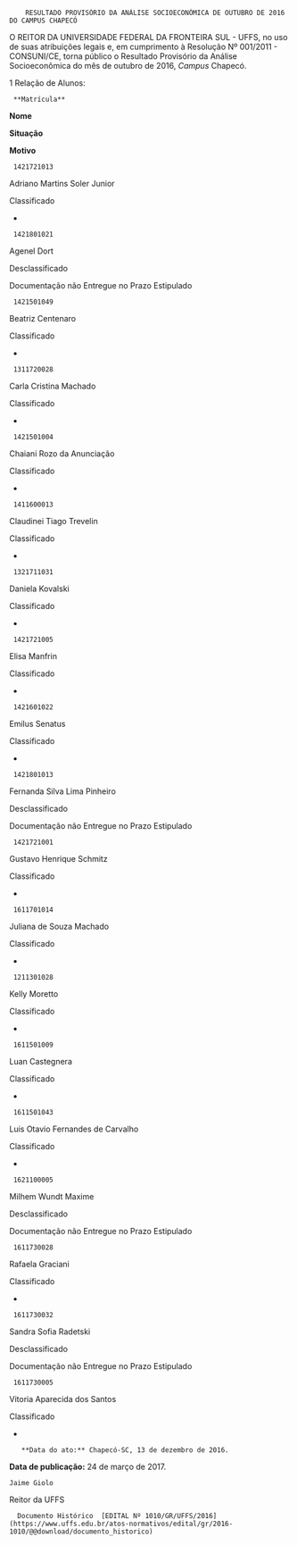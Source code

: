         RESULTADO PROVISÓRIO DA ANÁLISE SOCIOECONÔMICA DE OUTUBRO DE 2016 DO CAMPUS CHAPECÓ  

O REITOR DA UNIVERSIDADE FEDERAL DA FRONTEIRA SUL - UFFS, no uso de suas atribuições legais e, em cumprimento à Resolução Nº 001/2011 - CONSUNI/CE, torna público o Resultado Provisório da Análise Socioeconômica do mês de outubro de 2016, *Campus* Chapecó.

 1 Relação de Alunos:

     **Matrícula**

   **Nome**

   **Situação**

   **Motivo**

     1421721013

   Adriano Martins Soler Junior

   Classificado

   -

     1421801021

   Agenel Dort

   Desclassificado

   Documentação não Entregue no Prazo Estipulado

     1421501049

   Beatriz Centenaro

   Classificado

   -

     1311720028

   Carla Cristina Machado

   Classificado

   -

     1421501004

   Chaiani Rozo da Anunciação

   Classificado

   -

     1411600013

   Claudinei Tiago Trevelin

   Classificado

   -

     1321711031

   Daniela Kovalski

   Classificado

   -

     1421721005

   Elisa Manfrin

   Classificado

   -

     1421601022

   Emilus Senatus

   Classificado

   -

     1421801013

   Fernanda Silva Lima Pinheiro

   Desclassificado

   Documentação não Entregue no Prazo Estipulado

     1421721001

   Gustavo Henrique Schmitz

   Classificado

   -

     1611701014

   Juliana de Souza Machado

   Classificado

   -

     1211301028

   Kelly Moretto

   Classificado

   -

     1611501009

   Luan Castegnera

   Classificado

   -

     1611501043

   Luis Otavio Fernandes de Carvalho

   Classificado

   -

     1621100005

   Milhem Wundt Maxime

   Desclassificado

   Documentação não Entregue no Prazo Estipulado

     1611730028

   Rafaela Graciani

   Classificado

   -

     1611730032

   Sandra Sofia Radetski

   Desclassificado

   Documentação não Entregue no Prazo Estipulado

     1611730005

   Vitoria Aparecida dos Santos

   Classificado

   -

       **Data do ato:** Chapecó-SC, 13 de dezembro de 2016.   
 **Data de publicação:**  24 de março de 2017. 

    Jaime Giolo   
 Reitor da UFFS 

      Documento Histórico  [EDITAL Nº 1010/GR/UFFS/2016](https://www.uffs.edu.br/atos-normativos/edital/gr/2016-1010/@@download/documento_historico)     
      